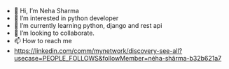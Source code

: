 - 👋 Hi, I’m Neha Sharma
- 👀 I’m interested in python developer
- 🌱 I’m currently learning python, django and rest api
- 💞️ I’m looking to collaborate. 
- 📫 How to reach me
- https://linkedin.com/comm/mynetwork/discovery-see-all?usecase=PEOPLE_FOLLOWS&followMember=néha-shârma-b32b621a7

<!---
Neha11Sharma/Neha11Sharma is a ✨ special ✨ repository because its `README.md` (this file) appears on your GitHub profile.
You can click the Preview link to take a look at your changes.
--->
